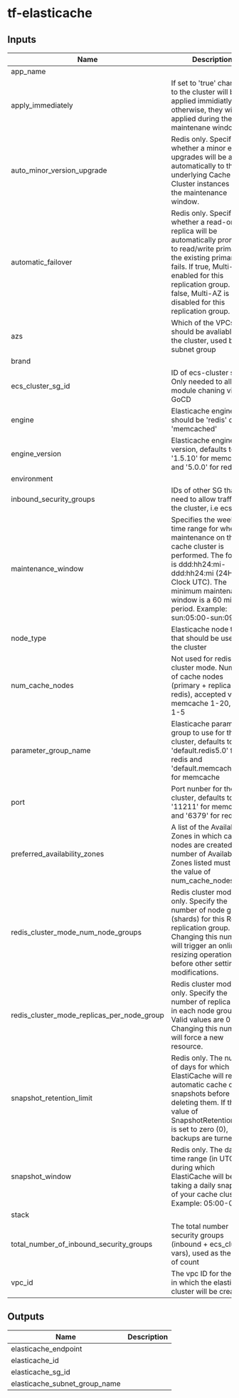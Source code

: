 # tf-elasticache

## Inputs

| Name | Description | Type | Default | Required |
|------|-------------|:----:|:-----:|:-----:|
| app_name |  | string | - | yes |
| apply_immediately | If set to 'true' changes to the cluster will be applied immidiatly, otherwise, they will be applied during the next maintenane window | string | `false` | no |
| auto_minor_version_upgrade | Redis only. Specifies whether a minor engine upgrades will be applied automatically to the underlying Cache Cluster instances during the maintenance window. | string | `true` | no |
| automatic_failover | Redis only. Specifies whether a read-only replica will be automatically promoted to read/write primary if the existing primary fails. If true, Multi-AZ is enabled for this replication group. If false, Multi-AZ is disabled for this replication group. | string | `false` | no |
| azs | Which of the VPCs AZs, should be avaliable for the cluster, used by the subnet group | string | `<list>` | no |
| brand |  | string | - | yes |
| ecs_cluster_sg_id | ID of ecs-cluster sg. Only needed to allow module chaning via GoCD | string | `` | no |
| engine | Elasticache engine, should be 'redis' or 'memcached' | string | - | yes |
| engine_version | Elasticache engine version, defaults to '1.5.10' for memcached and '5.0.0' for redis | string | `` | no |
| environment |  | string | - | yes |
| inbound_security_groups | IDs of other SG that will need to allow traffic to the cluster, i.e ecs | list | `<list>` | no |
| maintenance_window | Specifies the weekly time range for when maintenance on the cache cluster is performed. The format is ddd:hh24:mi-ddd:hh24:mi (24H Clock UTC). The minimum maintenance window is a 60 minute period. Example: sun:05:00-sun:09:00 | string | `` | no |
| node_type | Elasticache node type, that should be used for the cluster | string | `cache.t2.micro` | no |
| num_cache_nodes | Not used for redis-cluster mode. Number of cache nodes (primary + replica for redis), accepted values: memcache 1-20, redis 1-5 | string | `1` | no |
| parameter_group_name | Elasticache parameter group to use for the cluster, defaults to 'default.redis5.0' for redis and 'default.memcached1.5' for memcache | string | `` | no |
| port | Port nunber for the cluster, defaults to '11211' for memcached and '6379' for redis | string | `` | no |
| preferred_availability_zones | A list of the Availability Zones in which cache nodes are created. The number of Availability Zones listed must equal the value of num_cache_nodes | list | `<list>` | no |
| redis_cluster_mode_num_node_groups | Redis cluster mode only. Specify the number of node groups (shards) for this Redis replication group. Changing this number will trigger an online resizing operation before other settings modifications. | string | `` | no |
| redis_cluster_mode_replicas_per_node_group | Redis cluster mode only. Specify the number of replica nodes in each node group. Valid values are 0 to 5. Changing this number will force a new resource. | string | `0` | no |
| snapshot_retention_limit | Redis only. The number of days for which ElastiCache will retain automatic cache cluster snapshots before deleting them. If the value of SnapshotRetentionLimit is set to zero (0), backups are turned off | string | `0` | no |
| snapshot_window | Redis only. The daily time range (in UTC) during which ElastiCache will begin taking a daily snapshot of your cache cluster. Example: 05:00-09:00 | string | `` | no |
| stack |  | string | - | yes |
| total_number_of_inbound_security_groups | The total number security groups (inbound + ecs_cluster vars), used as the value of count | string | `0` | no |
| vpc_id | The vpc ID for the VPC in which the elasticache cluster will be created | string | - | yes |

## Outputs

| Name | Description |
|------|-------------|
| elasticache_endpoint |  |
| elasticache_id |  |
| elasticache_sg_id |  |
| elasticache_subnet_group_name |  |


